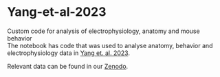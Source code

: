# Yang-et-al-2023
Custom code for analysis of electrophysiology, anatomy and mouse behavior  
The notebook has code that was used to analyse anatomy, behavior and electrophysiology data in [Yang et. al. 2023](https://doi.org/10.1016/j.cell.2022.12.009).

Relevant data can be found in our [Zenodo](10.5281/zenodo.7363150).
